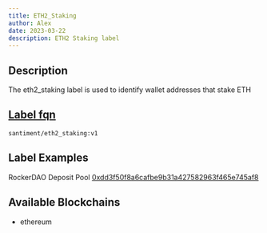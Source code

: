 ```yaml
---
title: ETH2_Staking
author: Alex
date: 2023-03-22
description: ETH2 Staking label
---
```


## Description

The eth2_staking label is used to identify wallet addresses that stake ETH

## [Label fqn](/labels/label-fqn)

`santiment/eth2_staking:v1`

## Label Examples
RockerDAO Deposit Pool [0xdd3f50f8a6cafbe9b31a427582963f465e745af8](https://etherscan.io/address/0xdd3f50f8a6cafbe9b31a427582963f465e745af8)


## Available Blockchains

* ethereum
